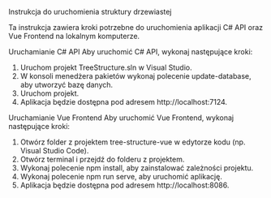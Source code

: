 Instrukcja do uruchomienia struktury drzewiastej

Ta instrukcja zawiera kroki potrzebne do uruchomienia aplikacji C# API oraz Vue Frontend na lokalnym komputerze.

Uruchamianie C# API
Aby uruchomić C# API, wykonaj następujące kroki:
1.	Uruchom projekt TreeStructure.sln w Visual Studio.
2.	W konsoli menedżera pakietów wykonaj polecenie update-database, aby utworzyć bazę danych.
3.	Uruchom projekt.
4.	Aplikacja będzie dostępna pod adresem http://localhost:7124.

Uruchamianie Vue Frontend
Aby uruchomić Vue Frontend, wykonaj następujące kroki:
1.	Otwórz folder z projektem tree-structure-vue w edytorze kodu (np. Visual Studio Code).
2.	Otwórz terminal i przejdź do folderu z projektem.
3.	Wykonaj polecenie npm install, aby zainstalować zależności projektu.
4.	Wykonaj polecenie npm run serve, aby uruchomić aplikację.
5.	Aplikacja będzie dostępna pod adresem http://localhost:8086.